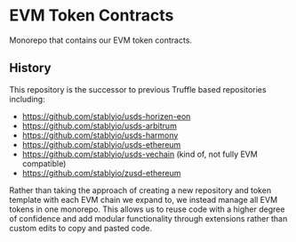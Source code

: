 # EVM Token Contracts

Monorepo that contains our EVM token contracts. 

## History
This repository is the successor to previous Truffle based repositories including:
- https://github.com/stablyio/usds-horizen-eon
- https://github.com/stablyio/usds-arbitrum
- https://github.com/stablyio/usds-harmony
- https://github.com/stablyio/usds-ethereum
- https://github.com/stablyio/usds-vechain (kind of, not fully EVM compatible)
- https://github.com/stablyio/zusd-ethereum

Rather than taking the approach of creating a new repository and token template with each EVM chain we expand to, we instead manage all EVM tokens in one monorepo. This allows us to reuse code with a higher degree of confidence and add modular functionality through extensions rather than custom edits to copy and pasted code.
